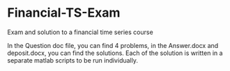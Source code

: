 # Financial-TS-Exam
Exam and solution to a financial time series course

In the Question doc file, you can find 4 problems, in the Answer.docx and deposit.docx, you can find the solutions.
Each of the solution is written in a separate matlab scripts to be run individually.